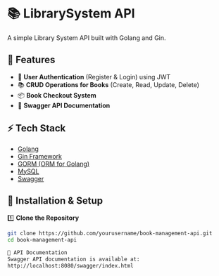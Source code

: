 # 📚 LibrarySystem API
A simple Library System API built with Golang and Gin.

## 🚀 Features
- 🔑 **User Authentication** (Register & Login) using JWT
- 📚 **CRUD Operations for Books** (Create, Read, Update, Delete)
- 📦 **Book Checkout System**
- 📜 **Swagger API Documentation**

## ⚡ Tech Stack
- [Golang](https://golang.org/)
- [Gin Framework](https://github.com/gin-gonic/gin)
- [GORM (ORM for Golang)](https://gorm.io/)
- [MySQL](https://www.mysql.com/)
- [Swagger](https://swagger.io/)

## 🔧 Installation & Setup

1️⃣ **Clone the Repository**
```sh
git clone https://github.com/yourusername/book-management-api.git
cd book-management-api

📜 API Documentation
Swagger API documentation is available at:
http://localhost:8080/swagger/index.html
